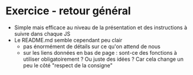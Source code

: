 # Exercice - retour général

* Simple mais efficace au niveau de la présentation et des instructions à suivre dans chaque JS
* Le README.md semble cependant peu clair
    * pas énormément de détails sur ce qu'on attend de nous
    * sur les liens données en bas de page : sont-ce des fonctions à utiliser obligatoirement ? Ou juste des idées ? Car cela change un peu le côté "respect de la consigne"
